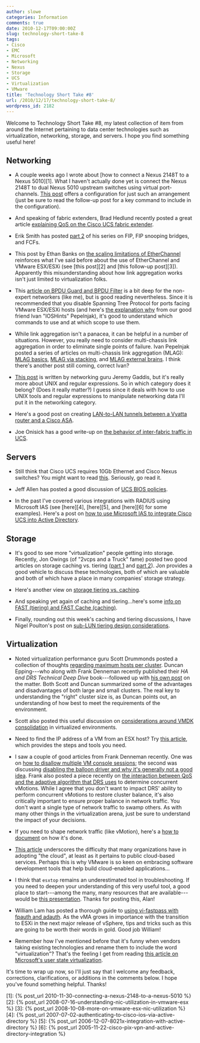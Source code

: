 ```yaml
---
author: slowe
categories: Information
comments: true
date: 2010-12-17T09:00:00Z
slug: technology-short-take-8
tags:
- Cisco
- EMC
- Microsoft
- Networking
- Nexus
- Storage
- UCS
- Virtualization
- VMware
title: 'Technology Short Take #8'
url: /2010/12/17/technology-short-take-8/
wordpress_id: 2182
---
```


Welcome to Technology Short Take #8, my latest collection of item from around the Internet pertaining to data center technologies such as virtualization, networking, storage, and servers. I hope you find something useful here!

## Networking

* A couple weeks ago I wrote about [how to connect a Nexus 2148T to a Nexus 5010][1]. What I haven't actually done yet is connect the Nexus 2148T to dual Nexus 5010 upstream switches using virtual port-channels. [This post](https://supportforums.cisco.com/message/3052114) offers a configuration for just such an arrangement (just be sure to read the follow-up post for a key command to include in the configuration).

* And speaking of fabric extenders, Brad Hedlund recently posted a great article [explaining QoS on the Cisco UCS fabric extender](http://bradhedlund.com/2010/12/08/cisco-ucs-fabric-extender-fex-qos/).

* Erik Smith has posted [part 2](http://brasstacksblog.typepad.com/brass-tacks/2010/12/fip-fip-snooping-bridges-and-fcfs-part-2-fip-snooping-bridges-and-fibre-channel-forwarders.html) of his series on FIP, FIP snooping bridges, and FCFs.

* This post by Ethan Banks on [the scaling limitations of EtherChannel](http://packetattack.wordpress.com/2010/11/27/the-scaling-limitations-of-etherchannel-or-why-11-does-not-equal-2)  reinforces what I've said before about the use of EtherChannel and VMware ESX/ESXi (see [this post][2] and [this follow-up post][3]). Apparently this misunderstanding about how link aggregation works isn't just limited to virtualization folks.

* This [article on BPDU Guard and BPDU Filter](http://blog.ipexpert.com/2010/12/06/bpdu-filter-and-bpdu-guard/) is a bit deep for the non-expert networkers (like me), but is good reading nevertheless. Since it is recommended that you disable Spanning Tree Protocol for ports facing VMware ESX/ESXi hosts (and here's [the explanation why](http://blog.ioshints.info/2010/11/vmware-virtual-switch-no-need-for-stp.html) from our good friend Ivan "IOSHints" Pepelnjak), it's good to understand which commands to use and at which scope to use them.

* While link aggregation isn't a panacea, it can be helpful in a number of situations. However, you really need to consider multi-chassis link aggregation in order to eliminate single points of failure. Ivan Pepelnjak posted a series of articles on multi-chassis link aggregation (MLAG): [MLAG basics](http://blog.ioshints.info/2010/10/multi-chassis-link-aggregation-basics.html), [MLAG via stacking](http://blog.ioshints.info/2010/10/multi-chassis-link-aggregation-stacking.html), and [MLAG external brains](http://blog.ioshints.info/2010/11/multi-chassis-link-aggregation-mlag.html). I think there's another post still coming, correct Ivan?

* [This post](http://evilrouters.net/2010/10/12/reason-693-why-i-love-unix/) is written by networking guru Jeremy Gaddis, but it's really more about UNIX and regular expressions. So in which category does it belong? (Does it really matter?) I guess since it deals with how to use UNIX tools and regular expressions to manipulate networking data I'll put it in the networking category.

* Here's a good post on creating [LAN-to-LAN tunnels between a Vyatta router and a Cisco ASA](http://roggyblog.blogspot.com/2010/11/vyatta-to-cisco-tunneling-from-asa-to.html).

* Joe Onisick has a good write-up on [the behavior of inter-fabric traffic in UCS](http://www.definethecloud.net/inter-fabric-traffic-in-ucs).

## Servers

* Still think that Cisco UCS requires 10Gb Ethernet and Cisco Nexus switches? You might want to read [this](http://jeffsaidso.com/2010/12/ucs-only-runs-at-10-ge-and-requires-nexus/). Seriously, go read it.

* Jeff Allen has posted a good discussion of [UCS BIOS policies](http://jeffsaidso.com/2010/11/ucs-bios-policies/).

* In the past I've covered various integrations with RADIUS using Microsoft IAS (see [here][4], [here][5], and [here][6] for some examples). Here's a post on [how to use Microsoft IAS to integrate Cisco UCS into Active Directory](http://jwalther.tumblr.com/post/1204778672/configuring-radius-with-cisco-ucs-and-microsoft-ias).

## Storage

* It's good to see more "virtualization" people getting into storage. Recently, Jon Owings (of "2vcps and a Truck" fame) posted two good articles on storage caching vs. tiering ([part 1](http://www.2vcps.com/2010/11/19/storage-caching-vs-tiering-part-1/) and [part 2](http://www.2vcps.com/2010/11/24/storage-caching-vs-tiering-part-2/)). Jon provides a good vehicle to discuss these technologies, both of which are valuable and both of which have a place in many companies' storage strategy.

* Here's another view on [storage tiering vs. caching](http://techvirtuoso.com/2010/11/12/storage-tiering-vs-caching/).

* And speaking yet again of caching and tiering...here's some [info on FAST (tiering) and FAST Cache (caching)](http://vblog.matt-taylor.org/2010/11/07/fast-and-fast-cache-some-quick-highlights/).

* Finally, rounding out this week's caching and tiering discussions, I have Nigel Poulton's post on [sub-LUN tiering design considerations](http://blog.nigelpoulton.com/sub-lun-tiering-design-considerations/).

## Virtualization

* Noted virtualization performance guru Scott Drummonds posted a collection of thoughts [regarding maximum hosts per cluster](http://vpivot.com/?p=702). Duncan Epping---who along with Frank Denneman recently published their _HA and DRS Technical Deep Dive_ book---followed up with [his own post](http://www.yellow-bricks.com/2010/11/29/re-maximum-hosts-per-cluster-scott-drummonds/) on the matter. Both Scott and Duncan summarized some of the advantages and disadvantages of both large and small clusters. The real key to understanding the "right" cluster size is, as Duncan points out, an understanding of how best to meet the requirements of the environment.

* Scott also posted this useful discussion on [considerations around VMDK consolidation](http://vpivot.com/2010/11/07/storage-consolidation-or-how-many-vmdks-per-volume/) in virtualized environments.

* Need to find the IP address of a VM from an ESX host? Try [this article](http://jlscz.blogspot.com/2010/12/how-to-find-vms-ip-address-from-esx.html), which provides the steps and tools you need.

* I saw a couple of good articles from Frank Denneman recently. One was on [how to disallow multiple VM console sessions](http://frankdenneman.nl/2010/11/disallowing-multiple-vm-console-sessions/); the second was discussing [disabling the balloon driver and why it's generally not a good idea](http://frankdenneman.nl/2010/11/disable-ballooning/). Frank also posted a piece recently on [the interaction between QoS and the adaptive algorithm that DRS uses](http://frankdenneman.nl/2010/11/the-impact-of-qos-network-traffic-on-vm-performance/) to determine concurrent vMotions. While I agree that you don't want to impact DRS' ability to perform concurrent vMotions to restore cluster balance, it's also critically important to ensure proper balance in network traffic. You don't want a single type of network traffic to swamp others. As with many other things in the virtualization arena, just be sure to understand the impact of your decisions.

* If you need to shape network traffic (like vMotion), here's a [how to document](http://v-reality.info/2010/10/shaping-vmotion-in-10-gb-networks/) on how it's done.

* [This article](http://www.softwareadvice.com/articles/accounting/microsoft-is-all-in-for-the-cloud-but-what-about-dynamics-1121310/) underscores the difficulty that many organizations have in adopting "the cloud", at least as it pertains to public cloud-based services. Perhaps this is why VMware is so keen on embracing software development tools that help build cloud-enabled applications...

* I think that `esxtop` remains an underestimated tool in troubleshooting. If you need to deepen your understanding of this very useful tool, a good place to start---among the many, many resources that are available---would be [this presentation](http://www.virtu-al.net/2010/11/10/vmware-session-4-advanced-performance-troubleshooting-using-esxtop/). Thanks for posting this, Alan!

* William Lam has posted a thorough guide to [using vi-fastpass with fpauth and adauth](http://www.virtuallyghetto.com/2010/11/how-to-configure-and-use-vmas-vi.html). As the vMA grows in importance with the transition to ESXi in the next major release of vSphere, tips and tricks such as this are going to be worth their words in gold. Good job William!

* Remember how I've mentioned before that it's funny when vendors taking existing technologies and rename them to include the word "virtualization"? That's the feeling I get from reading [this article on Microsoft's user state virtualization](http://windowsteamblog.com/windows/b/business/archive/2010/11/30/user-state-virtualization-what-is-it-and-how-will-it-help-you-deliver-a-dynamic-and-personal-windows-experience.aspx).

It's time to wrap up now, so I'll just say that I welcome any feedback, corrections, clarifications, or additions in the comments below. I hope you've found something helpful. Thanks!

[1]: {% post_url 2010-11-30-connecting-a-nexus-2148-to-a-nexus-5010 %}
[2]: {% post_url 2008-07-16-understanding-nic-utilization-in-vmware-esx %}
[3]: {% post_url 2008-10-08-more-on-vmware-esx-nic-utilization %}
[4]: {% post_url 2007-07-02-authenticating-to-cisco-ios-via-active-directory %}
[5]: {% post_url 2006-12-07-8021x-integration-with-active-directory %}
[6]: {% post_url 2005-11-22-cisco-pix-vpn-and-active-directory-integration %}
